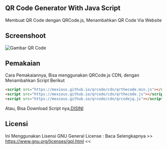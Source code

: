 ## QR Code Generator With Java Script

Membuat QR Code dengan QRCode.js, Menambahkan QR Code Via Website

## Screenshoot

![Gambar QR Code](https://mexious.github.io/qrcode/js.png)

## Pemakaian

Cara Pemakaiannya, Bisa menggunakan QRCode.js CDN, dengan Menambahkan Script Berikut

```html
<script src="https://mexious.github.io/qrcode/cdn/qrthecode.min.js"></script>
<script src="https://mexious.github.io/qrcode/cdn/qrthecode.js"></script>
<script src="https://mexious.github.io/qrcode/cdn/qrcodejq.js"></script>
```

Atau, Bisa Download Script nya,<a href="https://github.com/mexious/qrcode/archive/master.zip">DISINI</a>

## Licensi

Ini Menggunakan Lisensi GNU General License : Baca Selengkapnya >> https://www.gnu.org/licenses/gpl.html <<
